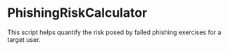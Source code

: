 # PhishingRiskCalculator
This script helps quantify the risk posed by failed phishing exercises for a target user. 
